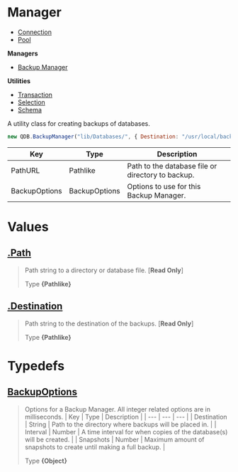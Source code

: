
# Manager

* [Connection](https://github.com/QSmally/QDB/blob/v4/Documentation/Connection.md)
* [Pool](https://github.com/QSmally/QDB/blob/v4/Documentation/Pool.md)

**Managers**
* [Backup Manager](https://github.com/QSmally/QDB/blob/v4/Documentation/Manager.md)

**Utilities**
* [Transaction](https://github.com/QSmally/QDB/blob/v4/Documentation/Transaction.md)
* [Selection](https://github.com/QSmally/QDB/blob/v4/Documentation/Selection.md)
* [Schema](https://github.com/QSmally/QDB/blob/v4/Documentation/Schema.md)

A utility class for creating backups of databases.
```js
new QDB.BackupManager("lib/Databases/", { Destination: "/usr/local/backups/" });
```

| Key | Type | Description |
| --- | --- | --- |
| PathURL | Pathlike | Path to the database file or directory to backup. |
| BackupOptions | BackupOptions | Options to use for this Backup Manager. |



# Values
## [.Path](https://github.com/QSmally/QDB/blob/v4/lib/Connections/Backups/Manager.js#L20)
> Path string to a directory or database file. [**Read Only**]
>
> Type **{Pathlike}**

## [.Destination](https://github.com/QSmally/QDB/blob/v4/lib/Connections/Backups/Manager.js#L47)
> Path string to the destination of the backups. [**Read Only**]
>
> Type **{Pathlike}**

# Typedefs
## [BackupOptions](https://github.com/QSmally/QDB/blob/v4/lib/Connections/Backups/Manager.js#L84)
> Options for a Backup Manager. All integer related options are in milliseconds. 
> | Key | Type | Description |
> | --- | --- | --- |
> | Destination | String | Path to the directory where backups will be placed in. |
> | Interval | Number | A time interval for when copies of the database(s) will be created. |
> | Snapshots | Number | Maximum amount of snapshots to create until making a full backup. |
>
> Type **{Object}**
